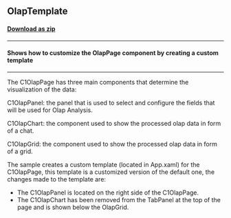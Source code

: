## OlapTemplate
#### [Download as zip](https://grapecity.github.io/DownGit/#/home?url=https://github.com/GrapeCity/ComponentOne-WPF-Samples/tree/master/NET_462/Olap/CS/OlapTemplate/OlapTemplate)
____
#### Shows how to customize the OlapPage component by creating a custom template
____

The C1OlapPage has three main components that determine the visualization of
the data:

C1OlapPanel: the panel that is used to select and configure the fields that
will be used for Olap Analysis.

C1OlapChart: the component used to show the processed olap data in form of a
chat.

C1OlapGrid: the component used to show the processed olap data in form of a
grid.

The sample creates a custom template (located in App.xaml) for the C1OlapPage,
this template is a customized version of the default one, the changes made to
the template are:

* The C1OlapPanel is located on the right side of the C1OlapPage.
* The C1OlapChart has been removed from the TabPanel at the top of the page and
  is shown below the OlapGrid.
